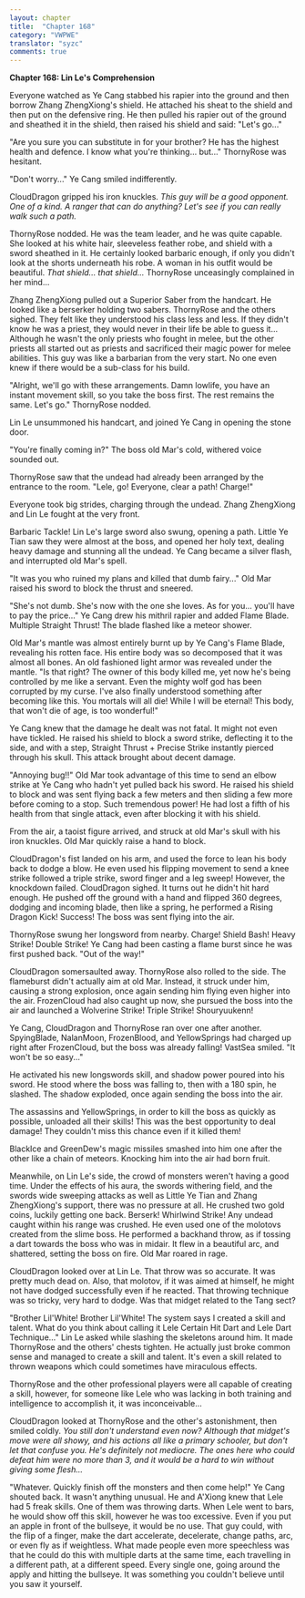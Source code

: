 ```yaml
---
layout: chapter
title:  "Chapter 168"
category: "VWPWE"
translator: "syzc"
comments: true
---
```


**Chapter 168: Lin Le's Comprehension**

Everyone watched as Ye Cang stabbed his rapier into the ground and then borrow Zhang ZhengXiong's shield. He attached his sheat to the shield and then put on the defensive ring. He then pulled his rapier out of the ground and sheathed it in the shield, then raised his shield and said: "Let's go..."

"Are you sure you can substitute in for your brother? He has the highest health and defence. I know what you're thinking... but..." ThornyRose was hesitant.

"Don't worry..." Ye Cang smiled indifferently.

CloudDragon gripped his iron knuckles. *This guy will be a good opponent. One of a kind. A ranger that can do anything? Let's see if you can really walk such a path.*

ThornyRose nodded. He was the team leader, and he was quite capable. She looked at his white hair, sleeveless feather robe, and shield with a sword sheathed in it. He certainly looked barbaric enough, if only you didn't look at the shorts underneath his robe. A woman in his outfit would be beautiful. *That shield... that shield...* ThornyRose unceasingly complained in her mind...

Zhang ZhengXiong pulled out a Superior Saber from the handcart. He looked like a berserker holding two sabers. ThornyRose and the others sighed. They felt like they understood his class less and less. If they didn't know he was a priest, they would never in their life be able to guess it... Although he wasn't the only priests who fought in melee, but the other priests all started out as priests and sacrificed their magic power for melee abilities. This guy was like a barbarian from the very start. No one even knew if there would be a sub-class for his build.

"Alright, we'll go with these arrangements. Damn lowlife, you have an instant movement skill, so you take the boss first. The rest remains the same. Let's go." ThornyRose nodded.

Lin Le unsummoned his handcart, and joined Ye Cang in opening the stone door.

"You're finally coming in?" The boss old Mar's cold, withered voice sounded out.

ThornyRose saw that the undead had already been arranged by the entrance to the room. "Lele, go! Everyone, clear a path! Charge!"

Everyone took big strides, charging through the undead. Zhang ZhengXiong and Lin Le fought at the very front.

Barbaric Tackle! Lin Le's large sword also swung, opening a path. Little Ye Tian saw they were almost at the boss, and opened her holy text, dealing heavy damage and stunning all the undead. Ye Cang became a silver flash, and interrupted old Mar's spell.

"It was you who ruined my plans and killed that dumb fairy..." Old Mar raised his sword to block the thrust and sneered.

"She's not dumb. She's now with the one she loves. As for you... you'll have to pay the price..." Ye Cang drew his mithril rapier and added Flame Blade. Multiple Straight Thrust! The blade flashed like a meteor shower.

Old Mar's mantle was almost entirely burnt up by Ye Cang's Flame Blade, revealing his rotten face. His entire body was so decomposed that it was almost all bones. An old fashioned light armor was revealed under the mantle. "Is that right? The owner of this body killed me, yet now he's being controlled by me like a servant. Even the mighty wolf god has been corrupted by my curse. I've also finally understood something after becoming like this. You mortals will all die! While I will be eternal! This body, that won't die of age, is too wonderful!"

Ye Cang knew that the damage he dealt was not fatal. It might not even have tickled. He raised his shield to block a sword strike, deflecting it to the side, and with a step, Straight Thrust + Precise Strike instantly pierced through his skull. This attack brought about decent damage.

"Annoying bug!!" Old Mar took advantage of this time to send an elbow strike at Ye Cang who hadn't yet pulled back his sword. He raised his shield to block and was sent flying back a few meters and then sliding a few more before coming to a stop. Such tremendous power! He had lost a fifth of his health from that single attack, even after blocking it with his shield.

From the air, a taoist figure arrived, and struck at old Mar's skull with his iron knuckles. Old Mar quickly raise a hand to block.

CloudDragon's fist landed on his arm, and used the force to lean his body back to dodge a blow. He even used his flipping movement to send a knee strike followed a triple strike, sword finger and a leg sweep! However, the knockdown failed. CloudDragon sighed. It turns out he didn't hit hard enough. He pushed off the ground with a hand and flipped 360 degrees, dodging and incoming blade, then like a spring, he performed a Rising Dragon Kick! Success! The boss was sent flying into the air.

ThornyRose swung her longsword from nearby. Charge! Shield Bash! Heavy Strike! Double Strike! Ye Cang had been casting a flame burst since he was first pushed back. "Out of the way!"

CloudDragon somersaulted away. ThornyRose also rolled to the side. The flameburst didn't actually aim at old Mar. Instead, it struck under him, causing a strong explosion, once again sending him flying even higher into the air. FrozenCloud had also caught up now, she pursued the boss into the air and launched a Wolverine Strike! Triple Strike! Shouryuukenn!

Ye Cang, CloudDragon and ThornyRose ran over one after another. SpyingBlade, NalanMoon, FrozenBlood, and YellowSprings had charged up right after FrozenCloud, but the boss was already falling! VastSea smiled. "It won't be so easy..."

He activated his new longswords skill, and shadow power poured into his sword. He stood where the boss was falling to, then with a 180 spin, he slashed. The shadow exploded, once again sending the boss into the air.

The assassins and YellowSprings, in order to kill the boss as quickly as possible, unloaded all their skills! This was the best opportunity to deal damage! They couldn't miss this chance even if it killed them!

BlackIce and GreenDew's magic missiles smashed into him one after the other like a chain of meteors. Knocking him into the air had born fruit.

Meanwhile, on Lin Le's side, the crowd of monsters weren't having a good time. Under the effects of his aura, the swords withering field, and the swords wide sweeping attacks as well as Little Ye Tian and Zhang ZhengXiong's support, there was no pressure at all. He crushed two gold coins, luckily getting one back. Berserk! Whirlwind Strike! Any undead caught within his range was crushed. He even used one of the molotovs created from the slime boss. He performed a backhand throw, as if tossing a dart towards the boss who was in midair. It flew in a beautiful arc, and shattered, setting the boss on fire. Old Mar roared in rage.

CloudDragon looked over at Lin Le. That throw was so accurate. It was pretty much dead on. Also, that molotov, if it was aimed at himself, he might not have dodged successfully even if he reacted. That throwing technique was so tricky, very hard to dodge. Was that midget related to the Tang sect?

"Brother Lil'White! Brother Lil'White! The system says I created a skill and talent. What do you think about calling it Lele Certain Hit Dart and Lele Dart Technique..." Lin Le asked while slashing the skeletons around him. It made ThornyRose and the others' chests tighten. He actually just broke common sense and managed to create a skill and talent. It's even a skill related to thrown weapons which could sometimes have miraculous effects.

ThornyRose and the other professional players were all capable of creating a skill, however, for someone like Lele who was lacking in both training and intelligence to accomplish it, it was inconceivable...

CloudDragon looked at ThornyRose and the other's astonishment, then smiled coldly. *You still don't understand even now? Although that midget's move were all showy, and his actions all like a primary schooler, but don't let that confuse you. He's definitely not mediocre. The ones here who could defeat him were no more than 3, and it would be a hard to win without giving some flesh...*

"Whatever. Quickly finish off the monsters and then come help!" Ye Cang shouted back. It wasn't anything unusual. He and A'Xiong knew that Lele had 5 freak skills. One of them was throwing darts. When Lele went to bars, he would show off this skill, however he was too excessive. Even if you put an apple in front of the bullseye, it would be no use. That guy could, with the flip of a finger, make the dart accelerate, decelerate, change paths, arc, or even fly as if weightless. What made people even more speechless was that he could do this with multiple darts at the same time, each travelling in a different path, at a different speed. Every single one, going around the apply and hitting the bullseye. It was something you couldn't believe until you saw it yourself.
